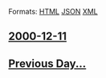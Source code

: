 
Formats: [HTML](2000/12/11/index.html)  [JSON](2000/12/11/index.json)  [XML](2000/12/11/index.xml)  

## [2000-12-11](/news/2000/12/11/index.md)

## [Previous Day...](/news/2000/12/10/index.md)

